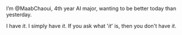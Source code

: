 I’m @MaabChaoui, 4th year AI major, wanting to be better today than yesterday.

I have _it_. I simply have _it_. If you ask what '_it_' is, then you don't have _it_.

